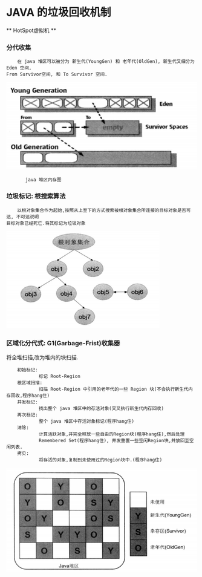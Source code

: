 # JAVA 的垃圾回收机制

** HotSpot虚拟机 **


### 分代收集

        在 java 堆区可以被分为 新生代(YoungGen) 和 老年代(OldGen), 新生代又细分为 Eden 空间, 
    From Survivor空间, 和 To Survivor 空间.
    
   
   ![](/assets/java内存堆区图.png)
   
           java 堆区内存图
           

### 垃圾标记: 根搜索算法


        以根对象集合作为起始,按照从上至下的方式搜索被根对象集合所连接的目标对象是否可达, 不可达说明
    目标对象已经死亡.将其标记为垃圾对象


![](/assets/根搜索算法.png)


### 区域化分代式: G1(Garbage-Frist)收集器
将全堆扫描,改为堆内的块扫描.

        初始标记:
                标记 Root-Region
        根区域扫描:
                扫描 Root-Region 中引用的老年代的一些 Region 块(不会执行新生代内存回收,程序hang住)
        并发标记:
                找出整个 java 堆区中的存活对象(交叉执行新生代内存回收)
        再次标记:
                整个 java 堆区中存活对象标记(程序hang住)
        清除:
                计算活跃对象,并完全释放一些自由的Region块(程序hang住),然后处理
                Remembered Set(程序hang住), 并发重置一些空闲Region块,并放回至空闲列表.
        拷贝:
                将存活的对象,复制到未使用过的Region块中.(程序hang住)


![](/assets/基于Region块的java堆区布局.png)